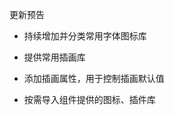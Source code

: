 










































更新预告

- 持续增加并分类常用字体图标库

- 提供常用插画库

- 添加插画属性，用于控制插画默认值

- 按需导入组件提供的图标、插件库
